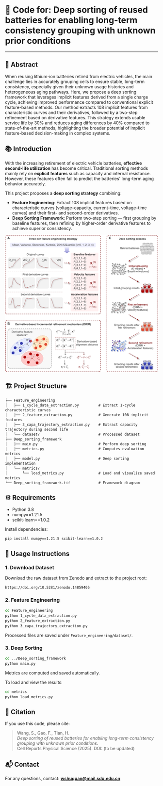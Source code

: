 # 🚀 Code for: Deep sorting of reused batteries for enabling long-term consistency grouping with unknown prior conditions

---

## 📝 Abstract
When reusing lithium-ion batteries retired from electric vehicles, the main challenge lies in accurately grouping cells to ensure stable, long-term consistency, especially given their unknown usage histories and heterogeneous aging pathways. Here, we propose a deep sorting framework that leverages implicit features derived from a single charge cycle, achieving improved performance compared to conventional explicit feature-based methods. Our method extracts 108 implicit features from characteristic curves and their derivatives, followed by a two-step refinement based on derivative features. This strategy extends usable service life by 30% and reduces aging differences by 40% compared to state-of-the-art methods, highlighting the broader potential of implicit feature-based decision-making in complex systems.

## 📚 Introduction
With the increasing retirement of electric vehicle batteries, **effective second-life utilization** has become critical. Traditional sorting methods mainly rely on **explicit features** such as capacity and internal resistance. However, these features often fail to predict the batteries' long-term aging behavior accurately.

This project proposes a **deep sorting strategy** combining:

- **Feature Engineering**: Extract 108 implicit features based on characteristic curves (voltage–capacity, current–time, voltage–time curves) and their first- and second-order derivatives.
- **Deep Sorting Framework**: Perform two-step sorting — first grouping by baseline features, then refining by higher-order derivative features to achieve superior consistency.

![Deep Sorting Framework](./Deep_sorting_framework.png)

## 🏗️ Project Structure
```
├── Feature_engineering
│   ├── 1_cycle_data_extraction.py         # Extract 1-cycle characteristic curves
│   ├── 2_feature_extraction.py            # Generate 108 implicit features
│   ├── 3_capa_trajectory_extraction.py    # Extract capacity trajectory during second life
│   └── dataset/                           # Processed dataset
├── Deep_sorting_framework
│   ├── main.py                            # Perform deep sorting
│   ├── metrics.py                         # Computes evaluation metrics
│   ├── model.py                           # Deep sorting implementation
│   └── metrics/
│       └── load_metrics.py                # Load and visualize saved metrics
└── Deep_sorting_framework.tif             # Framework diagram
```

## ⚙️ Requirements
- Python 3.8
- numpy==1.21.5
- scikit-learn==1.0.2

Install dependencies:
```bash
pip install numpy==1.21.5 scikit-learn==1.0.2
```

## 🚀 Usage Instructions

### 1. Download Dataset
Download the raw dataset from Zenodo and extract to the project root:
```bash
https://doi.org/10.5281/zenodo.14859405
```

### 2. Feature Engineering
```bash
cd Feature_engineering
python 1_cycle_data_extraction.py
python 2_feature_extraction.py
python 3_capa_trajectory_extraction.py
```
Processed files are saved under `Feature_engineering/dataset/`.

### 3. Deep Sorting
```bash
cd ../Deep_sorting_framework
python main.py
```
Metrics are computed and saved automatically.

To load and view the results:
```bash
cd metrics
python load_metrics.py
```

## 📄 Citation
If you use this code, please cite:

> Wang, S., Gao, F., Tian, H.  
> *Deep sorting of reused batteries for enabling long-term consistency grouping with unknown prior conditions*.  
> Cell Reports Physical Science (2025). DOI: (to be updated)

## 📬 Contact
For any questions, contact: **wshuquan@mail.sdu.edu.cn**
